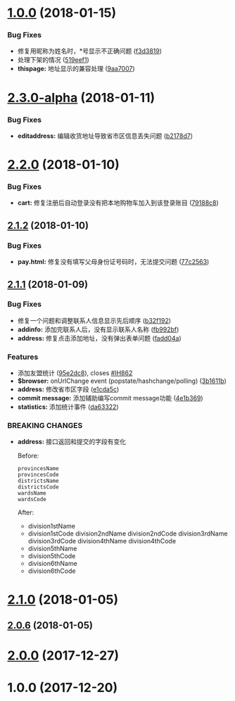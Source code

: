 <a name="1.0.0"></a>
# [1.0.0](https://gitee.com/bingfurong/WebStore/compare/v2.3.0-alpha...v1.0.0) (2018-01-15)


### Bug Fixes

* 修复用昵称为姓名时，*号显示不正确问题 ([f3d3819](https://gitee.com/bingfurong/WebStore/commits/f3d3819))
* 处理下架的情况 ([519eef1](https://gitee.com/bingfurong/WebStore/commits/519eef1))
* **thispage:** 地址显示的兼容处理 ([9aa7007](https://gitee.com/bingfurong/WebStore/commits/9aa7007))



<a name="2.3.0-alpha"></a>
# [2.3.0-alpha](https://gitee.com/bingfurong/WebStore/compare/v2.2.0...v2.3.0-alpha) (2018-01-11)


### Bug Fixes

* **editaddress:** 编辑收货地址导致省市区信息丢失问题 ([b2178d7](https://gitee.com/bingfurong/WebStore/commits/b2178d7))



<a name="2.2.0"></a>
# [2.2.0](https://gitee.com/bingfurong/WebStore/compare/v2.1.2...v2.2.0) (2018-01-10)


### Bug Fixes

* **cart:** 修复注册后自动登录没有把本地购物车加入到该登录账目 ([79188c8](https://gitee.com/bingfurong/WebStore/commits/79188c8))



<a name="2.1.2"></a>
## [2.1.2](https://gitee.com/bingfurong/WebStore/compare/v2.1.1...v2.1.2) (2018-01-10)


### Bug Fixes

* **pay.html:** 修复没有填写父母身份证号码时，无法提交问题 ([77c2563](https://gitee.com/bingfurong/WebStore/commits/77c2563))



<a name="2.1.1"></a>
## [2.1.1](https://gitee.com/bingfurong/WebStore/compare/v2.1.0...v2.1.1) (2018-01-09)


### Bug Fixes

* 修复一个问题和调整联系人信息显示先后顺序 ([b32f192](https://gitee.com/bingfurong/WebStore/commits/b32f192))
* **addinfo:** 添加完联系人后，没有显示联系人名称 ([fb992bf](https://gitee.com/bingfurong/WebStore/commits/fb992bf))
* **address:** 修复点击添加地址，没有弹出表单问题 ([fadd04a](https://gitee.com/bingfurong/WebStore/commits/fadd04a))


### Features

* 添加友盟统计 ([95e2dc8](https://gitee.com/bingfurong/WebStore/commits/95e2dc8)), closes [#IH862](https://gitee.com/bingfurong/WebStore/issues/IH862)
* **$browser:** onUrlChange event (popstate/hashchange/polling) ([3b1611b](https://gitee.com/bingfurong/WebStore/commits/3b1611b))
* **address:** 修改省市区字段 ([e1cda5c](https://gitee.com/bingfurong/WebStore/commits/e1cda5c))
* **commit message:** 添加辅助编写commit message功能 ([4e1b369](https://gitee.com/bingfurong/WebStore/commits/4e1b369))
* **statistics:** 添加统计事件 ([da63322](https://gitee.com/bingfurong/WebStore/commits/da63322))


### BREAKING CHANGES

* **address:** 接口返回和提交的字段有变化

    Before:

      provincesName
      provincesCode
      districtsName
      districtsCode
      wardsName
      wardsCode

    After:

    + division1stName
    + division1stCode
      division2ndName
      division2ndCode
      division3rdName
      division3rdCode
      division4thName
      division4thCode
    + division5thName
    + division5thCode
    + division6thName
    + division6thCode



<a name="2.1.0"></a>
# [2.1.0](https://gitee.com/bingfurong/WebStore/compare/v2.0.6...v2.1.0) (2018-01-05)



<a name="2.0.6"></a>
## [2.0.6](https://gitee.com/bingfurong/WebStore/compare/v2.0.0...v2.0.6) (2018-01-05)



<a name="2.0.0"></a>
# [2.0.0](https://gitee.com/bingfurong/WebStore/compare/v1.0.0...v2.0.0) (2017-12-27)



<a name="1.0.0"></a>
# 1.0.0 (2017-12-20)



